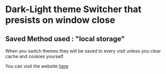 # Dark-Light theme Switcher that presists on window close

## Saved Method used : "local storage"

When you switch themes they will be saved to every visit unless you clear cache and cookies yourself.

You can visit the website [here](https://dark-light-theme-taupe.vercel.app/)
